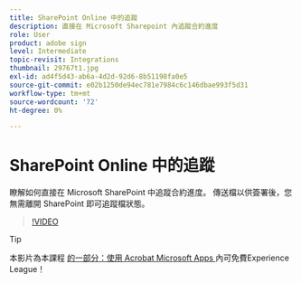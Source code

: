 ```yaml
---
title: SharePoint Online 中的追蹤
description: 直接在 Microsoft Sharepoint 內追蹤合約進度
role: User
product: adobe sign
level: Intermediate
topic-revisit: Integrations
thumbnail: 29767t1.jpg
exl-id: ad4f5d43-ab6a-4d2d-92d6-8b51198fa0e5
source-git-commit: e02b1250de94ec781e7984c6c146dbae993f5d31
workflow-type: tm+mt
source-wordcount: '72'
ht-degree: 0%

---
```


# SharePoint Online 中的追蹤

瞭解如何直接在 Microsoft SharePoint 中追蹤合約進度。 傳送檔以供簽署後，您無需離開 SharePoint 即可追蹤檔狀態。

>[!VIDEO](https://video.tv.adobe.com/v/29767t1?hidetitle=true)

>[!TIP]
>
>本影片為本課程 [ 的一部分：使用 Acrobat Microsoft Apps ](https://experienceleague.adobe.com/?recommended=Sign-U-1-2020.2) 內可免費Experience League！
